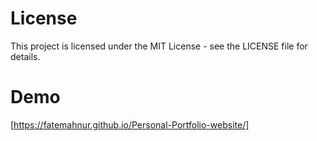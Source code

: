 # License
This project is licensed under the MIT License - see the LICENSE file for details.

# Demo
[https://fatemahnur.github.io/Personal-Portfolio-website/]
